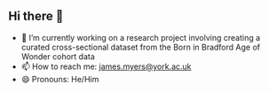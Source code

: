 ## Hi there 👋

- 🔭 I’m currently working on a research project involving creating a curated cross-sectional dataset from the Born in Bradford Age of Wonder cohort data
- 📫 How to reach me: james.myers@york.ac.uk
- 😄 Pronouns: He/Him

<!--
**jamesacmyers/jamesacmyers** is a ✨ _special_ ✨ repository because its `README.md` (this file) appears on your GitHub profile.

Here are some ideas to get you started:

- 🔭 I’m currently working on ...
- 🌱 I’m currently learning ...
- 👯 I’m looking to collaborate on ...
- 🤔 I’m looking for help with ...
- 💬 Ask me about ...
- 📫 How to reach me: ...
- 😄 Pronouns: ...
- ⚡ Fun fact: ...
-->
